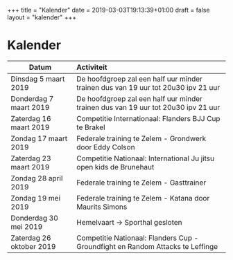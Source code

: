 +++
title = "Kalender"
date = 2019-03-03T19:13:39+01:00
draft = false
layout = "kalender"
+++
# Kalender
| Datum                         | Activiteit                                                                                |
| ------------------------------|:------------------------------------------------------------------------------------------|
| Dinsdag 5 maart 2019          | De hoofdgroep zal een half uur minder trainen dus van 19 uur tot 20u30 ipv 21 uur         | 
| Donderdag 7 maart 2019        | De hoofdgroep zal een half uur minder trainen dus van 19 uur tot 20u30 ipv 21 uur         | 
| Zaterdag 16 maart 2019        | Competitie Internationaal: Flanders BJJ Cup te Brakel                                     | 
| Zondag 17 maart 2019          | Federale training te Zelem - Grondwerk door Eddy Colson                                   | 
| Zaterdag 23 maart 2019        | Competitie Nationaal: International Ju jitsu open kids de Brunehaut                       | 
| Zondag 28 april 2019          | Federale training te Zelem - Gasttrainer                                                  |
| Zondag 19 mei 2019            | Federale training te Zelem - Katana door Maurits Simons                                   |
| Donderdag 30 mei 2019         | Hemelvaart -> Sporthal gesloten                                                           | 
| Zaterdag 26 oktober 2019      | Competitie Nationaal: Flanders Cup - Groundfight en Random Attacks te Leffinge            | 

